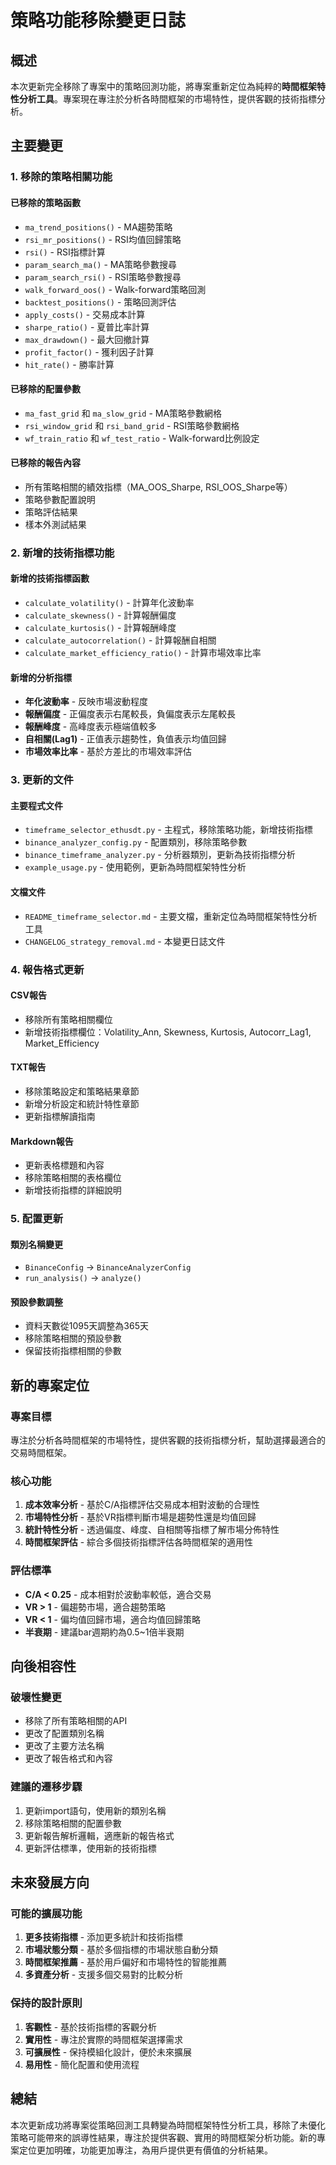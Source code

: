 # 策略功能移除變更日誌

## 概述

本次更新完全移除了專案中的策略回測功能，將專案重新定位為純粹的**時間框架特性分析工具**。專案現在專注於分析各時間框架的市場特性，提供客觀的技術指標分析。

## 主要變更

### 1. 移除的策略相關功能

#### 已移除的策略函數
- `ma_trend_positions()` - MA趨勢策略
- `rsi_mr_positions()` - RSI均值回歸策略  
- `rsi()` - RSI指標計算
- `param_search_ma()` - MA策略參數搜尋
- `param_search_rsi()` - RSI策略參數搜尋
- `walk_forward_oos()` - Walk-forward策略回測
- `backtest_positions()` - 策略回測評估
- `apply_costs()` - 交易成本計算
- `sharpe_ratio()` - 夏普比率計算
- `max_drawdown()` - 最大回撤計算
- `profit_factor()` - 獲利因子計算
- `hit_rate()` - 勝率計算

#### 已移除的配置參數
- `ma_fast_grid` 和 `ma_slow_grid` - MA策略參數網格
- `rsi_window_grid` 和 `rsi_band_grid` - RSI策略參數網格
- `wf_train_ratio` 和 `wf_test_ratio` - Walk-forward比例設定

#### 已移除的報告內容
- 所有策略相關的績效指標（MA_OOS_Sharpe, RSI_OOS_Sharpe等）
- 策略參數配置說明
- 策略評估結果
- 樣本外測試結果

### 2. 新增的技術指標功能

#### 新增的技術指標函數
- `calculate_volatility()` - 計算年化波動率
- `calculate_skewness()` - 計算報酬偏度
- `calculate_kurtosis()` - 計算報酬峰度
- `calculate_autocorrelation()` - 計算報酬自相關
- `calculate_market_efficiency_ratio()` - 計算市場效率比率

#### 新增的分析指標
- **年化波動率** - 反映市場波動程度
- **報酬偏度** - 正偏度表示右尾較長，負偏度表示左尾較長
- **報酬峰度** - 高峰度表示極端值較多
- **自相關(Lag1)** - 正值表示趨勢性，負值表示均值回歸
- **市場效率比率** - 基於方差比的市場效率評估

### 3. 更新的文件

#### 主要程式文件
- `timeframe_selector_ethusdt.py` - 主程式，移除策略功能，新增技術指標
- `binance_analyzer_config.py` - 配置類別，移除策略參數
- `binance_timeframe_analyzer.py` - 分析器類別，更新為技術指標分析
- `example_usage.py` - 使用範例，更新為時間框架特性分析

#### 文檔文件
- `README_timeframe_selector.md` - 主要文檔，重新定位為時間框架特性分析工具
- `CHANGELOG_strategy_removal.md` - 本變更日誌文件

### 4. 報告格式更新

#### CSV報告
- 移除所有策略相關欄位
- 新增技術指標欄位：Volatility_Ann, Skewness, Kurtosis, Autocorr_Lag1, Market_Efficiency

#### TXT報告
- 移除策略設定和策略結果章節
- 新增分析設定和統計特性章節
- 更新指標解讀指南

#### Markdown報告
- 更新表格標題和內容
- 移除策略相關的表格欄位
- 新增技術指標的詳細說明

### 5. 配置更新

#### 類別名稱變更
- `BinanceConfig` → `BinanceAnalyzerConfig`
- `run_analysis()` → `analyze()`

#### 預設參數調整
- 資料天數從1095天調整為365天
- 移除策略相關的預設參數
- 保留技術指標相關的參數

## 新的專案定位

### 專案目標
專注於分析各時間框架的市場特性，提供客觀的技術指標分析，幫助選擇最適合的交易時間框架。

### 核心功能
1. **成本效率分析** - 基於C/A指標評估交易成本相對波動的合理性
2. **市場特性分析** - 基於VR指標判斷市場是趨勢性還是均值回歸
3. **統計特性分析** - 透過偏度、峰度、自相關等指標了解市場分佈特性
4. **時間框架評估** - 綜合多個技術指標評估各時間框架的適用性

### 評估標準
- **C/A < 0.25** - 成本相對於波動率較低，適合交易
- **VR > 1** - 偏趨勢市場，適合趨勢策略
- **VR < 1** - 偏均值回歸市場，適合均值回歸策略
- **半衰期** - 建議bar週期約為0.5~1倍半衰期

## 向後相容性

### 破壞性變更
- 移除了所有策略相關的API
- 更改了配置類別名稱
- 更改了主要方法名稱
- 更改了報告格式和內容

### 建議的遷移步驟
1. 更新import語句，使用新的類別名稱
2. 移除策略相關的配置參數
3. 更新報告解析邏輯，適應新的報告格式
4. 更新評估標準，使用新的技術指標

## 未來發展方向

### 可能的擴展功能
1. **更多技術指標** - 添加更多統計和技術指標
2. **市場狀態分類** - 基於多個指標的市場狀態自動分類
3. **時間框架推薦** - 基於用戶偏好和市場特性的智能推薦
4. **多資產分析** - 支援多個交易對的比較分析

### 保持的設計原則
1. **客觀性** - 基於技術指標的客觀分析
2. **實用性** - 專注於實際的時間框架選擇需求
3. **可擴展性** - 保持模組化設計，便於未來擴展
4. **易用性** - 簡化配置和使用流程

## 總結

本次更新成功將專案從策略回測工具轉變為時間框架特性分析工具，移除了未優化策略可能帶來的誤導性結果，專注於提供客觀、實用的時間框架分析功能。新的專案定位更加明確，功能更加專注，為用戶提供更有價值的分析結果。
